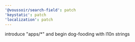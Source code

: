 ```yaml
---
'@voussoir/search-field': patch
'keystatic': patch
'localization': patch
---
```


introduce "apps/\*" and begin dog-fooding with l10n strings
